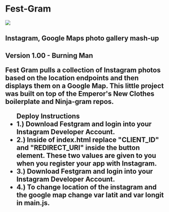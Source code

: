 Fest-Gram
===========
<img src ="https://raw.github.com/ArledgeMike/Fest-Gram/master/images/Festgram.png" />
<h2>Instagram, Google Maps photo gallery mash-up<h2> <p>Version 1.00 - Burning Man</P>

<p>Fest Gram pulls a collection of Instagram photos based on the location endpoints and then displays them on a Google Map. This little project was built on top of the Emperor's New Clothes boilerplate and Ninja-gram repos.</p>

<ul>
Deploy Instructions
<li> 1.) Download Festgram and login into your Instagram Developer Account.</li>
<li> 2.) Inside of index.html replace "CLIENT_ID" and "REDIRECT_URI" inside the button element. These two values are given to you when you register your app with Instagram.</li>
<li> 3.) Download Festgram and login into your Instagram Developer Account.</li>
<li> 4.) To change location of the instagram and the google map change var latit and var longit in main.js.</li>
</ul>
<ul>

